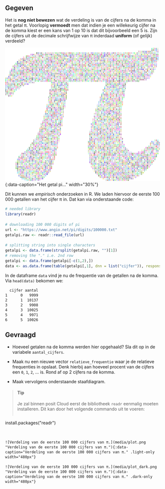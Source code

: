 ## Gegeven

Het is **nog niet bewezen** wat de verdeling is van de cijfers na de komma in het getal π. Voorlopig **vermoedt** men dat indien je een willekeurig cijfer na de komma kiest er een kans van 1 op 10 is dat dit bijvoorbeeld een 5 is. Zijn de cijfers uit de decimale schrijfwijze van π inderdaad **uniform** (of gelijk) verdeeld?

![Het getal pi...](media/getal_pi.png "Het getal pi..."){:data-caption="Het getal pi..." width="30%"}

Dit kunnen we *empirisch* onderzoeken in R. We laden hiervoor de eerste 100 000 getallen van het cijfer π in. Dat kan via onderstaande code:

```R
# needed library
library(readr)

# downloading 100 000 digits of pi
url <- "https://www.angio.net/pi/digits/100000.txt"
getalpi.raw <- readr::read_file(url)

# splitting string into single characters
getalpi <- data.frame(strsplit(getalpi.raw, "")[1])
# removing the "." i.e. 2nd row
getalpi <- data.frame(getalpi[-c(1,2),])
data <- as.data.frame(table(getalpi[,1], dnn = list("cijfer")), responseName = "aantal")
```

In de dataframe `data` vind je nu de frequentie van de getallen na de komma. Via `head(data)` bekomen we:

```
  cijfer aantal
1      0   9999
2      1  10137
3      2   9908
4      3  10025
5      4   9971
6      5  10026
```

## Gevraagd


- Hoeveel getalen na de komma werden hier opgehaald? Sla dit op in de variabele `aantal_cijfers`.

- Maak nu een nieuwe vector `relatieve_frequentie` waar je de relatieve frequenties in opslaat. Denk hierbij aan hoeveel procent van de cijfers een `0`, `1`, `2`, ... is. Rond af op 2 cijfers na de komma.

- Maak vervolgens onderstaande staafdiagram.

>#### Tip
> Je zal binnen posit Cloud eerst de bibliotheek `readr` eenmalig moeten installeren. Dit kan door het volgende commando uit te voeren:
> 
>  ```R
install.packages("readr")
```


![Verdeling van de eerste 100 000 cijfers van π.](media/plot.png "Verdeling van de eerste 100 000 cijfers van π."){:data-caption="Verdeling van de eerste 100 000 cijfers van π." .light-only width="480px"}

![Verdeling van de eerste 100 000 cijfers van π.](media/plot_dark.png "Verdeling van de eerste 100 000 cijfers van π."){:data-caption="Verdeling van de eerste 100 000 cijfers van π." .dark-only width="480px"}